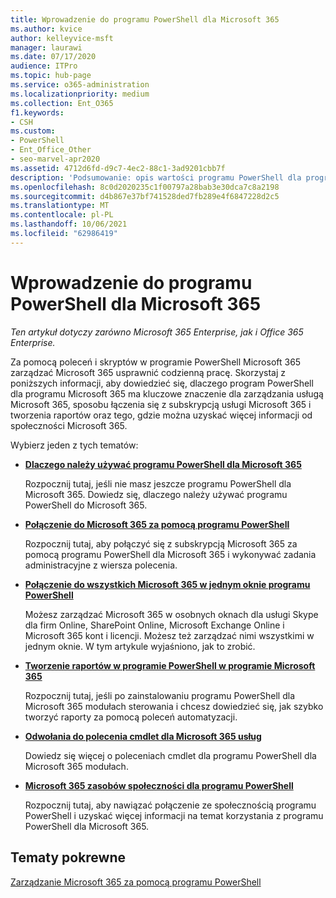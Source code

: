 ```yaml
---
title: Wprowadzenie do programu PowerShell dla Microsoft 365
ms.author: kvice
author: kelleyvice-msft
manager: laurawi
ms.date: 07/17/2020
audience: ITPro
ms.topic: hub-page
ms.service: o365-administration
ms.localizationpriority: medium
ms.collection: Ent_O365
f1.keywords:
- CSH
ms.custom:
- PowerShell
- Ent_Office_Other
- seo-marvel-apr2020
ms.assetid: 4712d6fd-d9c7-4ec2-88c1-3ad9201cbb7f
description: 'Podsumowanie: opis wartości programu PowerShell dla programu Microsoft 365, sposobu na połączenia się z dzierżawą usługi Microsoft 365 i gdzie można uzyskać pomoc.'
ms.openlocfilehash: 8c0d2020235c1f00797a28bab3e30dca7c8a2198
ms.sourcegitcommit: d4b867e37bf741528ded7fb289e4f6847228d2c5
ms.translationtype: MT
ms.contentlocale: pl-PL
ms.lasthandoff: 10/06/2021
ms.locfileid: "62986419"
---
```

# <a name="get-started-with-powershell-for-microsoft-365"></a>Wprowadzenie do programu PowerShell dla Microsoft 365

*Ten artykuł dotyczy zarówno Microsoft 365 Enterprise, jak i Office 365 Enterprise.*

Za pomocą poleceń i skryptów w programie PowerShell Microsoft 365 zarządzać Microsoft 365 usprawnić codzienną pracę. Skorzystaj z poniższych informacji, aby dowiedzieć się, dlaczego program PowerShell dla programu Microsoft 365 ma kluczowe znaczenie dla zarządzania usługą Microsoft 365, sposobu łączenia się z subskrypcją usługi Microsoft 365 i tworzenia raportów oraz tego, gdzie można uzyskać więcej informacji od społeczności Microsoft 365.
  
Wybierz jeden z tych tematów:
  
- [**Dlaczego należy używać programu PowerShell dla Microsoft 365**](why-you-need-to-use-microsoft-365-powershell.md)
    
    Rozpocznij tutaj, jeśli nie masz jeszcze programu PowerShell dla Microsoft 365. Dowiedz się, dlaczego należy używać programu PowerShell do Microsoft 365.
    
- [**Połączenie do Microsoft 365 za pomocą programu PowerShell**](connect-to-microsoft-365-powershell.md)
    
    Rozpocznij tutaj, aby połączyć się z subskrypcją Microsoft 365 za pomocą programu PowerShell dla Microsoft 365 i wykonywać zadania administracyjne z wiersza polecenia.
    
- [**Połączenie do wszystkich Microsoft 365 w jednym oknie programu PowerShell**](connect-to-all-microsoft-365-services-in-a-single-windows-powershell-window.md)
    
    Możesz zarządzać Microsoft 365 w osobnych oknach dla usługi Skype dla firm Online, SharePoint Online, Microsoft Exchange Online i Microsoft 365 kont i licencji. Możesz też zarządzać nimi wszystkimi w jednym oknie. W tym artykule wyjaśniono, jak to zrobić.
    
- [**Tworzenie raportów w programie PowerShell w programie Microsoft 365**](use-windows-powershell-to-create-reports-in-microsoft-365.md)
    
    Rozpocznij tutaj, jeśli po zainstalowaniu programu PowerShell dla Microsoft 365 modułach sterowania i chcesz dowiedzieć się, jak szybko tworzyć raporty za pomocą poleceń automatyzacji.
    
- [**Odwołania do polecenia cmdlet dla Microsoft 365 usług**](cmdlet-references-for-microsoft-365-services.md)
    
    Dowiedz się więcej o poleceniach cmdlet dla programu PowerShell dla Microsoft 365 modułach.
    
- [**Microsoft 365 zasobów społeczności dla programu PowerShell**](microsoft-365-powershell-community-resources.md)
    
    Rozpocznij tutaj, aby nawiązać połączenie ze społecznością programu PowerShell i uzyskać więcej informacji na temat korzystania z programu PowerShell dla Microsoft 365.
    
## <a name="related-topics"></a>Tematy pokrewne

[Zarządzanie Microsoft 365 za pomocą programu PowerShell](manage-microsoft-365-with-microsoft-365-powershell.md)
